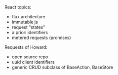 React topics:
 * flux architecture
 * immutable js
 * request "states"
 * a priori identifiers
 * metered requests (promises)

Requests of Howard:
 * open source repo
 * uuid client identifiers
 * generic CRUD subclass of BaseAction, BaseStore
